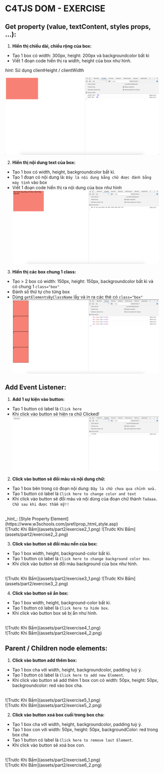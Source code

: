 # C4TJS DOM - EXERCISE
## Get property (value, textContent, styles props, ...):
1. **Hiển thị chiều dài, chiều rộng của box:**
* Tạo 1 box có width: 300px, height: 200px và backgroundcolor bất kì
* Viết 1 đoạn code hiển thị ra width, height của box như hình.

_hint_: Sử dụng clientHeight / clientWidth

![Kết quả](assets/part1/exercise1.png)

2. **Hiển thị nội dung text của box:**
* Tạo 1 box có width, height, backgroundcolor bất kì.
* Tạo 1 đoạn có nội dung là: `Đây là nội dung bằng chữ được đánh bằng máy tính` vào box
* Viết 1 đoạn code hiển thị ra nội dung của box như hình
![Kết quả](assets/part1/exercise2.png)

3. **Hiển thị các box chung 1 class:**
* Tạo > 2 box có width: 150px, height: 150px, backgroundcolor bất kì và có chung 1 `class="box"`
* Đánh số thứ tự cho từng box
* Dùng `getElementsByClassName` lấy và in ra các thẻ có `class="box"`
![Kết quả](assets/part1/exercise3.png)


## Add Event Listener:
1. **Add 1 sự kiện vào button:**
* Tạo 1 button có label là `Click here`
* Khi click vào button sẽ hiện ra chữ Clicked!
![Kết quả](assets/part2/exercise1.png)

2. **Click vào button sẽ đổi màu và nội dung chữ:**
* Tạo 1 box bên trong có đoạn nội dung: `Đây là chữ chưa qua chỉnh sửa.`
* Tạo 1 button có label là `Click here to change color and text`
* Khi click vào button sẽ đổi màu và nội dùng của đoạn chữ thành `Tadaaa. Chữ sau khi được thẩm mỹ!!`
<br>
_hint_: [Style Property Element](https://www.w3schools.com/jsref/prop_html_style.asp)
<br>
![Trước Khi Bấm](assets/part2/exercise2_1.png)
![Trước Khi Bấm](assets/part2/exercise2_2.png)

3. **Click vào button sẽ đổi màu nền của box:**
* Tạo 1 box width, height, background-color bất kì.
* Tạo 1 button có label là `Click here to change background color box`.
* Khi click vào button sẽ đổi màu background của box như hình.
<br>
![Trước Khi Bấm](assets/part2/exercise3_1.png)
![Trước Khi Bấm](assets/part2/exercise3_2.png)

4. **Click vào button sẽ ẩn box:**
* Tạo 1 box width, height, background-color bất kì.
* Tạo 1 button có label là `Click here to hide box`.
* Khi click vào button box sẽ bị ẩn như hình.
<br>
![Trước Khi Bấm](assets/part2/exercise4_1.png)
<br>
![Trước Khi Bấm](assets/part2/exercise4_2.png)

## Parent / Children node elements:
1. **Click vào button add thêm box:**
* Tạo 1 box cha với width, height, backgroundcolor, padding tuỳ ý.
* Tạo 1 button có label là `Click here to add new Element`.
* Khi click vào button sẽ add thêm 1 box con có width: 50px, height: 50px, backgroundcolor: red vào box cha.
<br>
![Trước Khi Bấm](assets/part2/exercise5_1.png)
<br>
![Trước Khi Bấm](assets/part2/exercise5_2.png)

2. **Click vào button xoá box cuối trong box cha:**
* Tạo 1 box cha với width, height, backgroundcolor, padding tuỳ ý.
* Tạo 1 box con với width: 50px, height: 50px, backgroundColor: red trong box cha
* Tạo 1 button có label là `Click here to remove last Element`.
* Khi click vào button sẽ xoá box con.
<br>
![Trước Khi Bấm](assets/part2/exercise6_1.png)
<br>
![Trước Khi Bấm](assets/part2/exercise6_2.png)
